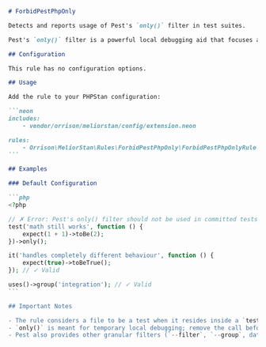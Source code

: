 ````markdown
# ForbidPestPhpOnly

Detects and reports usage of Pest's `only()` filter in test suites.

Pest's `only()` filter is a powerful local debugging aid that focuses a run on a single test, but it should never be committed to source control. Leaving `->only()` in the codebase causes large parts of the test suite to be skipped in CI, hiding regressions until much later. This rule keeps committed test code safe by flagging any `->only()` chains inside test files.

## Configuration

This rule has no configuration options.

## Usage

Add the rule to your PHPStan configuration:

```neon
includes:
    - vendor/orrison/meliorstan/config/extension.neon

rules:
    - Orrison\MeliorStan\Rules\ForbidPestPhpOnly\ForbidPestPhpOnlyRule
```

## Examples

### Default Configuration

```php
<?php

// ✗ Error: Pest's only() filter should not be used in committed tests.
test('math still works', function () {
    expect(1 + 1)->toBe(2);
})->only();

it('handles completely different behaviour', function () {
    expect(true)->toBeTrue();
}); // ✓ Valid

uses()->group('integration'); // ✓ Valid
```

## Important Notes

- The rule considers a file to be a test when it resides inside a `tests/` directory, ends with `Test.php`, or is named `Pest.php`
- `only()` is meant for temporary local debugging; remove the call before committing
- Pest also provides other granular filters (`--filter`, `--group`, datasets). Prefer those when you need persistent targeting without modifying source files
````
